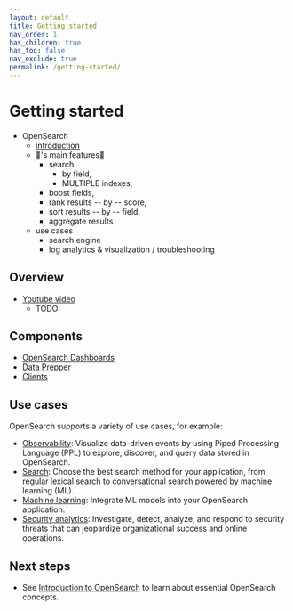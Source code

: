 ```yaml
---
layout: default
title: Getting started
nav_order: 1
has_children: true
has_toc: false
nav_exclude: true
permalink: /getting-started/
---
```


# Getting started

* OpenSearch
  * [introduction](https://github.com/dancer1325/opensearch-website/blob/main/_data/homepage_datafile.md)
  * 👀's main features👀
    * search
      * by field,
      * MULTIPLE indexes,
    * boost fields,
    * rank results -- by -- score,
    * sort results -- by -- field,
    * aggregate results
  * use cases
    * search engine
    * log analytics & visualization / troubleshooting

## Overview

* [Youtube video](https://www.youtube.com/watch?v=u1zxUSWWGjs)
  * TODO:

## Components

- [OpenSearch Dashboards](../_dashboards/index.md)
- [Data Prepper](../_data-prepper/index.md)
- [Clients](../_clients/index.md) 

## Use cases

OpenSearch supports a variety of use cases, for example:

- [Observability]({{site.url}}{{site.baseurl}}/observing-your-data/): Visualize data-driven events by using Piped Processing Language (PPL) to explore, discover, and query data stored in OpenSearch.
- [Search]({{site.url}}{{site.baseurl}}/search-plugins/): Choose the best search method for your application, from regular lexical search to conversational search powered by machine learning (ML).
- [Machine learning]({{site.url}}{{site.baseurl}}/ml-commons-plugin/): Integrate ML models into your OpenSearch application.
- [Security analytics]({{site.url}}{{site.baseurl}}/security-analytics/): Investigate, detect, analyze, and respond to security threats that can jeopardize organizational success and online operations. 

## Next steps

- See [Introduction to OpenSearch]({{site.url}}{{site.baseurl}}/getting-started/intro/) to learn about essential OpenSearch concepts.